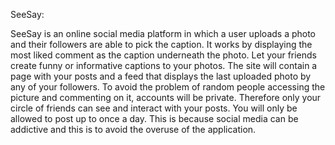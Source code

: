 SeeSay:

SeeSay is an online social media platform in which a user uploads a photo and their followers are able to pick the caption. It works by displaying the most liked comment as the caption underneath the photo. Let your friends create funny or informative captions to your photos. The site will contain a page with your posts and a feed that displays the last uploaded photo by any of your followers. To avoid the problem of random people accessing the picture and commenting on it, accounts will be private. Therefore only your circle of friends can see  and interact with your posts. You will only be allowed to post up to once a day. This is because social media can be addictive and this is to avoid the overuse of the application. 
